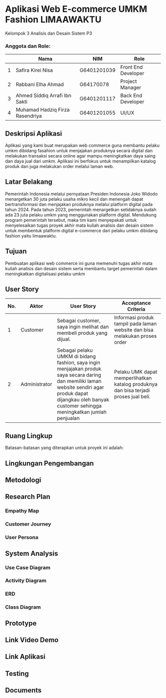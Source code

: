 # Aplikasi Web E-commerce UMKM Fashion LIMAAWAKTU

Kelompok 3 Analisis dan Desain Sistem P3

### Anggota dan Role:
|  | Nama  | NIM | Role |
| - | ------------- | ------------- | -
| 1 | Safira Kirei Nisa  | G6401201039 | Front End Developer |
| 2 | Rabbani Elha Ahmad  | G64170078  | Project Manager |
| 3 | Ahmed Siddiq Arrafi Ibn Sakti  | G6401201117 | Back End Developer |
| 4 | Muhamad Hadziq Firza Rasendriya | G6401201055 | UI/UX |


## Deskripsi Aplikasi
Aplikasi yang kami buat merupakan web commerce guna membantu pelaku umkm dibidang fasahion untuk menjajakan produknya secara digital dan melakukan transaksi secara online agar mampu meningkatkan daya saing dan daya jual dari umkm. Aplikasi ini berfokus untuk menampilkan katalog produk dan juga melakukan order melalui laman web.

## Latar Belakang
Pemerintah Indonesia melalui pernyataan Presiden Indonesia Joko Widodo menargetkan 30 juta pelaku usaha mikro kecil dan menengah dapat bertransformasi dan menjajakan produknya melalui platform digital pada tahun 2024. Pada tahun 2023, pemerintah menargetkan setidaknya sudah ada 23 juta pelaku umkm yang menggunakan platform digital. Mendukung program pemerintah tersebut, maka tim kami menyepakati untuk menyelesaikan tugas proyek akhir mata kuliah analisis dan desain sistem untuk membentuk platform digital e-commerce dari pelaku umkm dibidang fashion yaitu limaawaktu.

## Tujuan
Pembuatan aplikasi web commerce ini guna memenuhi tugas akhir mata kuliah analisis dan desain sistem serta membantu target pemerintah dalam meningkatkan digitalisasi pelaku umkm

## User Story
| No. | Aktor | User Story | Acceptance Criteria |
| - | ------------- | ------------- | -
| 1 | Customer | Sebagai customer, saya ingin melihat dan membeli produk yang dijual. | Informasi produk tampil pada laman website dan bisa melakukan proses order |
| 2 | Administrator | Sebagai pelaku UMKM di bidang fashion, saya ingin menjajakan produk saya secara daring dan memiliki laman website sendiri agar produk dapat dijangkau oleh banyak customer sehingga meningkatkan jumlah penjualan | Pelaku UMK dapat memperlihatkan katalog produknya dan bisa terjadi proses jual beli. |

## Ruang Lingkup
Batasan-batasan yang diterapkan untuk proyek ini adalah:

## Lingkungan Pengembangan

## Metodologi

## Research Plan
### Empathy Map
### Customer Journey
### User Persona

## System Analysis
### Use Case Diagram
### Activity Diagram
### ERD
### Class Diagram

## Prototype

## Link Video Demo

## Link Aplikasi

## Testing

## Documents
